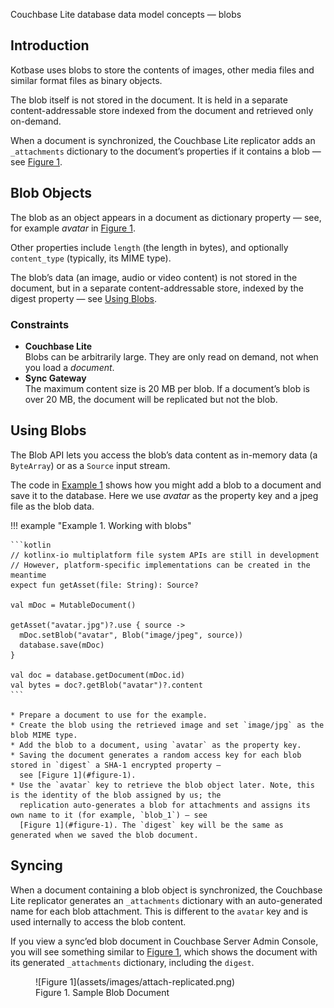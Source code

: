 Couchbase Lite database data model concepts — blobs

## Introduction

Kotbase uses blobs to store the contents of images, other media files and similar format files as binary objects.

The blob itself is not stored in the document. It is held in a separate content-addressable store indexed from the
document and retrieved only on-demand.

When a document is synchronized, the Couchbase Lite replicator adds an `_attachments` dictionary to the document’s
properties if it contains a blob — see [Figure 1](#figure-1).

## Blob Objects

The blob as an object appears in a document as dictionary property — see, for example _avatar_ in [Figure 1](#figure-1).

Other properties include `length` (the length in bytes), and optionally `content_type` (typically, its MIME type).

The blob’s data (an image, audio or video content) is not stored in the document, but in a separate content-addressable
store, indexed by the digest property — see [Using Blobs](#using-blobs).

### Constraints

* **Couchbase Lite**  
  Blobs can be arbitrarily large. They are only read on demand, not when you load a _document_.
* **Sync Gateway**  
  The maximum content size is 20 MB per blob. If a document’s blob is over 20 MB, the document will be replicated but
  not the blob.

## Using Blobs

The Blob API lets you access the blob’s data content as in-memory data (a `ByteArray`) or as a `Source` input stream.

The code in [Example 1](#example-1) shows how you might add a blob to a document and save it to the database. Here we
use _avatar_ as the property key and a jpeg file as the blob data.

!!! example "<span id='example-1'>Example 1. Working with blobs</span>"

    ```kotlin
    // kotlinx-io multiplatform file system APIs are still in development
    // However, platform-specific implementations can be created in the meantime
    expect fun getAsset(file: String): Source?
    
    val mDoc = MutableDocument()
    
    getAsset("avatar.jpg")?.use { source ->
      mDoc.setBlob("avatar", Blob("image/jpeg", source))
      database.save(mDoc)
    }
    
    val doc = database.getDocument(mDoc.id)
    val bytes = doc?.getBlob("avatar")?.content
    ```

    * Prepare a document to use for the example.
    * Create the blob using the retrieved image and set `image/jpg` as the blob MIME type.
    * Add the blob to a document, using `avatar` as the property key.
    * Saving the document generates a random access key for each blob stored in `digest` a SHA-1 encrypted property —
      see [Figure 1](#figure-1).
    * Use the `avatar` key to retrieve the blob object later. Note, this is the identity of the blob assigned by us; the
      replication auto-generates a blob for attachments and assigns its own name to it (for example, `blob_1`) — see
      [Figure 1](#figure-1). The `digest` key will be the same as generated when we saved the blob document.

## Syncing

When a document containing a blob object is synchronized, the Couchbase Lite replicator generates an `_attachments`
dictionary with an auto-generated name for each blob attachment. This is different to the `avatar` key and is used
internally to access the blob content.

If you view a sync’ed blob document in Couchbase Server Admin Console, you will see something similar to [Figure
1](#figure-1), which shows the document with its generated `_attachments` dictionary, including the `digest`.

<figure markdown id='figure-1'>
  ![Figure 1](assets/images/attach-replicated.png)
  <figcaption>Figure 1. Sample Blob Document</figcaption>
</figure>
